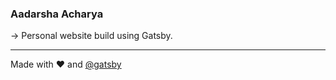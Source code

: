 ### Aadarsha Acharya


&rarr; Personal website build using Gatsby.



---

Made with ❤️ and [@gatsby](www.gatsby.com)

